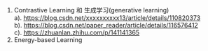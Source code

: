 1. Contrastive Learning 和 生成学习(generative learning)<br />
    a). https://blog.csdn.net/xxxxxxxxxx13/article/details/110820373<br />
    b). https://blog.csdn.net/paper_reader/article/details/116576412<br />
    c). https://zhuanlan.zhihu.com/p/141141365<br />
2. Energy-based Learning
